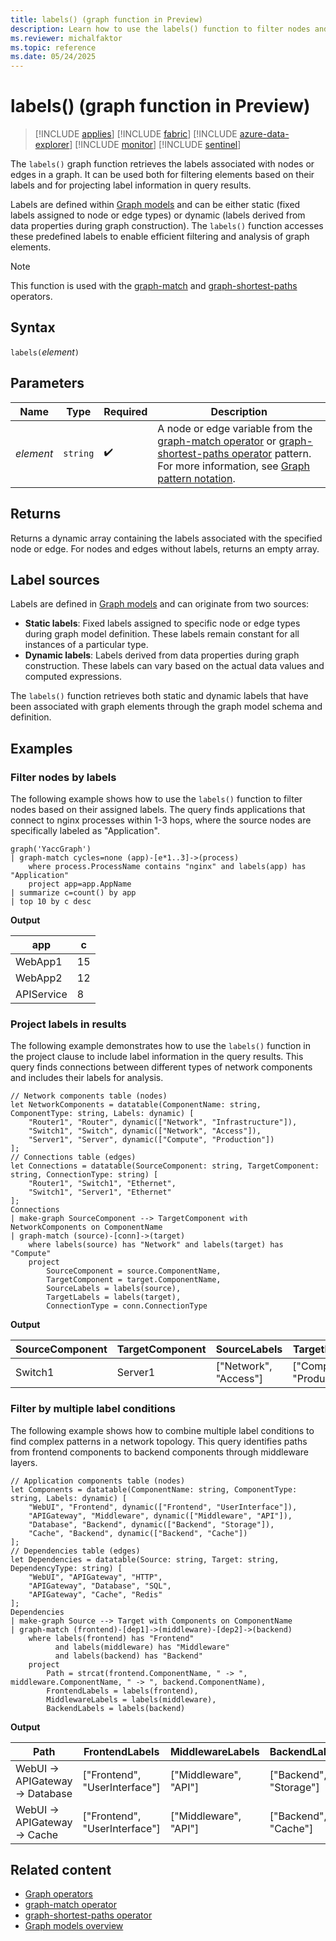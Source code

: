 ```yaml
---
title: labels() (graph function in Preview)
description: Learn how to use the labels() function to filter nodes and edges based on their labels or project label information in graph queries.
ms.reviewer: michalfaktor
ms.topic: reference
ms.date: 05/24/2025
---
```

# labels() (graph function in Preview)

> [!INCLUDE [applies](../includes/applies-to-version/applies.md)] [!INCLUDE [fabric](../includes/applies-to-version/fabric.md)] [!INCLUDE [azure-data-explorer](../includes/applies-to-version/azure-data-explorer.md)] [!INCLUDE [monitor](../includes/applies-to-version/monitor.md)] [!INCLUDE [sentinel](../includes/applies-to-version/sentinel.md)]

The `labels()` graph function retrieves the labels associated with nodes or edges in a graph. It can be used both for filtering elements based on their labels and for projecting label information in query results.

Labels are defined within [Graph models](../management/graph/graph-model-overview.md) and can be either static (fixed labels assigned to node or edge types) or dynamic (labels derived from data properties during graph construction). The `labels()` function accesses these predefined labels to enable efficient filtering and analysis of graph elements.

> [!NOTE]
> This function is used with the [graph-match](graph-match-operator.md) and [graph-shortest-paths](graph-shortest-paths-operator.md) operators.

## Syntax

`labels(`*element*`)`

## Parameters

| Name | Type | Required | Description |
|--|--|--|--|
| *element* | `string` |  :heavy_check_mark: | A node or edge variable from the [graph-match operator](graph-match-operator.md) or [graph-shortest-paths operator](graph-shortest-paths-operator.md) pattern. For more information, see [Graph pattern notation](graph-match-operator.md#graph-pattern-notation). |

## Returns

Returns a dynamic array containing the labels associated with the specified node or edge. For nodes and edges without labels, returns an empty array.

## Label sources

Labels are defined in [Graph models](../management/graph/graph-model-overview.md) and can originate from two sources:

- **Static labels**: Fixed labels assigned to specific node or edge types during graph model definition. These labels remain constant for all instances of a particular type.
- **Dynamic labels**: Labels derived from data properties during graph construction. These labels can vary based on the actual data values and computed expressions.

The `labels()` function retrieves both static and dynamic labels that have been associated with graph elements through the graph model schema and definition.

## Examples

### Filter nodes by labels

The following example shows how to use the `labels()` function to filter nodes based on their assigned labels. The query finds applications that connect to nginx processes within 1-3 hops, where the source nodes are specifically labeled as "Application".

```kusto
graph('YaccGraph')
| graph-match cycles=none (app)-[e*1..3]->(process)
    where process.ProcessName contains "nginx" and labels(app) has "Application"
    project app=app.AppName
| summarize c=count() by app
| top 10 by c desc
```

**Output**

| app | c |
|---|---|
| WebApp1 | 15 |
| WebApp2 | 12 |
| APIService | 8 |

### Project labels in results

The following example demonstrates how to use the `labels()` function in the project clause to include label information in the query results. This query finds connections between different types of network components and includes their labels for analysis.

```kusto
// Network components table (nodes)
let NetworkComponents = datatable(ComponentName: string, ComponentType: string, Labels: dynamic) [
    "Router1", "Router", dynamic(["Network", "Infrastructure"]),
    "Switch1", "Switch", dynamic(["Network", "Access"]),
    "Server1", "Server", dynamic(["Compute", "Production"])
];
// Connections table (edges)
let Connections = datatable(SourceComponent: string, TargetComponent: string, ConnectionType: string) [
    "Router1", "Switch1", "Ethernet",
    "Switch1", "Server1", "Ethernet"
];
Connections
| make-graph SourceComponent --> TargetComponent with NetworkComponents on ComponentName
| graph-match (source)-[conn]->(target)
    where labels(source) has "Network" and labels(target) has "Compute"
    project 
        SourceComponent = source.ComponentName,
        TargetComponent = target.ComponentName,
        SourceLabels = labels(source),
        TargetLabels = labels(target),
        ConnectionType = conn.ConnectionType
```

**Output**

| SourceComponent | TargetComponent | SourceLabels | TargetLabels | ConnectionType |
|---|---|---|---|---|
| Switch1 | Server1 | ["Network", "Access"] | ["Compute", "Production"] | Ethernet |

### Filter by multiple label conditions

The following example shows how to combine multiple label conditions to find complex patterns in a network topology. This query identifies paths from frontend components to backend components through middleware layers.

```kusto
// Application components table (nodes)
let Components = datatable(ComponentName: string, ComponentType: string, Labels: dynamic) [
    "WebUI", "Frontend", dynamic(["Frontend", "UserInterface"]),
    "APIGateway", "Middleware", dynamic(["Middleware", "API"]),
    "Database", "Backend", dynamic(["Backend", "Storage"]),
    "Cache", "Backend", dynamic(["Backend", "Cache"])
];
// Dependencies table (edges)
let Dependencies = datatable(Source: string, Target: string, DependencyType: string) [
    "WebUI", "APIGateway", "HTTP",
    "APIGateway", "Database", "SQL",
    "APIGateway", "Cache", "Redis"
];
Dependencies
| make-graph Source --> Target with Components on ComponentName
| graph-match (frontend)-[dep1]->(middleware)-[dep2]->(backend)
    where labels(frontend) has "Frontend" 
          and labels(middleware) has "Middleware" 
          and labels(backend) has "Backend"
    project 
        Path = strcat(frontend.ComponentName, " -> ", middleware.ComponentName, " -> ", backend.ComponentName),
        FrontendLabels = labels(frontend),
        MiddlewareLabels = labels(middleware),
        BackendLabels = labels(backend)
```

**Output**

| Path | FrontendLabels | MiddlewareLabels | BackendLabels |
|---|---|---|---|
| WebUI -> APIGateway -> Database | ["Frontend", "UserInterface"] | ["Middleware", "API"] | ["Backend", "Storage"] |
| WebUI -> APIGateway -> Cache | ["Frontend", "UserInterface"] | ["Middleware", "API"] | ["Backend", "Cache"] |

## Related content

* [Graph operators](graph-operators.md)
* [graph-match operator](graph-match-operator.md)
* [graph-shortest-paths operator](graph-shortest-paths-operator.md)
* [Graph models overview](../management/graph/graph-model-overview.md)
